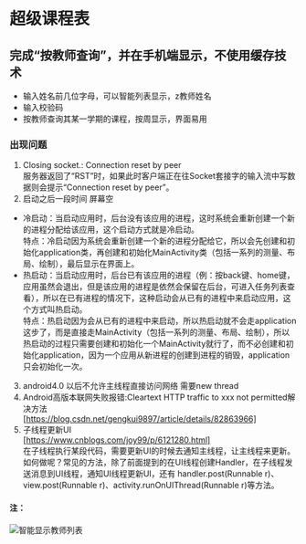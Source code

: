 # 超级课程表
## 完成“按教师查询”，并在手机端显示，不使用缓存技术
- 输入姓名前几位字母，可以智能列表显示，z教师姓名
- 输入校验码
- 按教师查询其某一学期的课程，按周显示，界面易用
### 出现问题
1. Closing socket.: Connection reset by peer<br>
 服务器返回了“RST”时，如果此时客户端正在往Socket套接字的输入流中写数据则会提示“Connection reset by peer”。<br>
2. 启动之后一段时间 屏幕空
- 冷启动：当启动应用时，后台没有该应用的进程，这时系统会重新创建一个新的进程分配给该应用，这个启动方式就是冷启动。<br>
  特点：冷启动因为系统会重新创建一个新的进程分配给它，所以会先创建和初始化application类，再创建和初始化MainActivity类（包括一系列的测量、布局、绘制），最后显示在界面上。
- 热启动：当启动应用时，后台已有该应用的进程（例：按back键、home键，应用虽然会退出，但是该应用的进程是依然会保留在后台，可进入任务列表查看），所以在已有进程的情况下，这种启动会从已有的进程中来启动应用，这个方式叫热启动。<br>
  特点：热启动因为会从已有的进程中来启动，所以热启动就不会走application这步了，而是直接走MainActivity（包括一系列的测量、布局、绘制），所以热启动的过程只需要创建和初始化一个MainActivity就行了，而不必创建和初始化application，因为一个应用从新进程的创建到进程的销毁，application只会初始化一次。
  
3. android4.0 以后不允许主线程直接访问网络 需要new thread<br>
4. Android高版本联网失败报错:Cleartext HTTP traffic to xxx not permitted解决方法<br>
 [https://blog.csdn.net/gengkui9897/article/details/82863966]<br>
5. 子线程更新UI<br>
 [https://www.cnblogs.com/joy99/p/6121280.html]<br>
 在子线程执行某段代码，需要更新UI的时候去通知主线程，让主线程来更新。如何做呢？常见的方法，除了前面提到的在UI线程创建Handler，在子线程发送消息到UI线程，通知UI线程更新UI，还有 handler.post(Runnable r)、 view.post(Runnable r)、activity.runOnUIThread(Runnable r)等方法。
#### 注：
![智能显示教师列表]()
